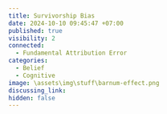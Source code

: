 ```yaml
---
title: Survivorship Bias
date: 2024-10-10 09:45:47 +07:00
published: true
visibility: 2
connected:
  - Fundamental Attribution Error
categories:
  - Belief
  - Cognitive
image: \assets\img\stuff\barnum-effect.png
discussing_link: 
hidden: false
---
```


